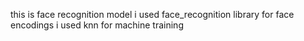 this is face recognition model 
i used face_recognition library for face encodings
i used knn for machine training 
